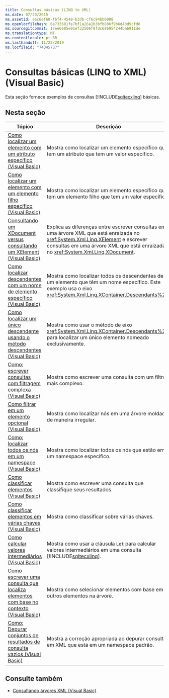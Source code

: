 ```yaml
---
title: Consultas básicas (LINQ to XML)
ms.date: 07/20/2015
ms.assetid: aec6ef60-f6f4-4548-b3db-cf6c94bb0008
ms.openlocfilehash: 6e733681fe7bf1a26a1b3bfb806f9b6d43d9cfd8
ms.sourcegitcommit: 17ee6605e01ef32506f8fdc686954244ba6911de
ms.translationtype: MT
ms.contentlocale: pt-BR
ms.lasthandoff: 11/22/2019
ms.locfileid: "74345737"
---
```

# <a name="basic-queries-linq-to-xml-visual-basic"></a>Consultas básicas (LINQ to XML) (Visual Basic)
Esta seção fornece exemplos de consultas [!INCLUDE[sqltecxlinq](~/includes/sqltecxlinq-md.md)] básicas.  
  
## <a name="in-this-section"></a>Nesta seção  
  
|Tópico|Descrição|  
|-----------|-----------------|  
|[Como localizar um elemento com um atributo específico (Visual Basic)](../../../../visual-basic/programming-guide/concepts/linq/how-to-find-an-element-with-a-specific-attribute.md)|Mostra como localizar um elemento específico que tem um atributo que tem um valor específico.|  
|[Como localizar um elemento com um elemento filho específico (Visual Basic)](../../../../visual-basic/programming-guide/concepts/linq/how-to-find-an-element-with-a-specific-child-element.md)|Mostra como localizar um elemento específico que tem um elemento filho que tem um valor específico.|  
|[Consultando um XDocument versus consultando um XElement (Visual Basic)](../../../../visual-basic/programming-guide/concepts/linq/querying-an-xdocument-vs-querying-an-xelement.md)|Explica as diferenças entre escrever consultas em uma árvore XML que está enraizada no <xref:System.Xml.Linq.XElement> e escrever consultas em uma árvore XML que está enraizada no <xref:System.Xml.Linq.XDocument>.|  
|[Como localizar descendentes com um nome de elemento específico (Visual Basic)](../../../../visual-basic/programming-guide/concepts/linq/how-to-find-descendants-with-a-specific-element-name.md)|Mostra como localizar todos os descendentes de um elemento que têm um nome específico. Este exemplo usa o eixo <xref:System.Xml.Linq.XContainer.Descendants%2A>.|  
|[Como localizar um único descendente usando o método descendentes (Visual Basic)](../../../../visual-basic/programming-guide/concepts/linq/how-to-find-a-single-descendant-using-the-descendants-method.md)|Mostra como usar o método de eixo <xref:System.Xml.Linq.XContainer.Descendants%2A> para localizar um único elemento nomeado exclusivamente.|  
|[Como: escrever consultas com filtragem complexa (Visual Basic)](../../../../visual-basic/programming-guide/concepts/linq/how-to-write-queries-with-complex-filtering.md)|Mostra como escrever uma consulta com um filtro mais complexo.|  
|[Como filtrar em um elemento opcional (Visual Basic)](../../../../visual-basic/programming-guide/concepts/linq/how-to-filter-on-an-optional-element.md)|Mostra como localizar nós em uma árvore moldada de maneira irregular.|  
|[Como: localizar todos os nós em um namespace (Visual Basic)](../../../../visual-basic/programming-guide/concepts/linq/how-to-find-all-nodes-in-a-namespace.md)|Mostra como localizar todos os nós que estão em um namespace específico.|  
|[Como classificar elementos (Visual Basic)](../../../../visual-basic/programming-guide/concepts/linq/how-to-sort-elements.md)|Mostra como escrever uma consulta que classifique seus resultados.|  
|[Como classificar elementos em várias chaves (Visual Basic)](../../../../visual-basic/programming-guide/concepts/linq/how-to-sort-elements-on-multiple-keys.md)|Mostra como classificar sobre várias chaves.|  
|[Como calcular valores intermediários (Visual Basic)](../../../../visual-basic/programming-guide/concepts/linq/how-to-calculate-intermediate-values.md)|Mostra como usar a cláusula `Let` para calcular valores intermediários em uma consulta [!INCLUDE[sqltecxlinq](~/includes/sqltecxlinq-md.md)].|  
|[Como escrever uma consulta que localiza elementos com base no contexto (Visual Basic)](../../../../visual-basic/programming-guide/concepts/linq/how-to-write-a-query-that-finds-elements-based-on-context.md)|Mostra como selecionar elementos com base em outros elementos na árvore.|  
|[Como: Depurar conjuntos de resultados de consulta vazios (Visual Basic)](../../../../visual-basic/programming-guide/concepts/linq/how-to-debug-empty-query-results-sets.md)|Mostra a correção apropriada ao depurar consultas em XML que está em um namespace padrão.|  
  
## <a name="see-also"></a>Consulte também

- [Consultando árvores XML (Visual Basic)](../../../../visual-basic/programming-guide/concepts/linq/querying-xml-trees.md)
